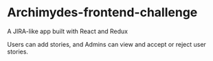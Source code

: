 # Archimydes-frontend-challenge
A JIRA-like app built with React and Redux

Users can add stories, and Admins can view and accept or reject user stories.
